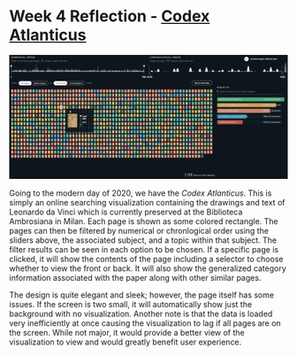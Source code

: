 # Week 4 Reflection - [Codex Atlanticus](https://www.codex-atlanticus.it/#/)

![Visualization](./images/r4.png)

Going to the modern day of 2020, we have the *Codex Atlanticus*. This is simply an online searching visualization containing the drawings and text of Leonardo da Vinci which is currently preserved at the Biblioteca Ambrosiana in Milan. Each page is shown as some colored rectangle. The pages can then be filtered by numerical or chronlogical order using the sliders above, the associated subject, and a topic within that subject. The filter results can be seen in each option to be chosen. If a specific page is clicked, it will show the contents of the page including a selector to choose whether to view the front or back. It will also show the generalized category information associated with the paper along with other similar pages.

The design is quite elegant and sleek; however, the page itself has some issues. If the screen is two small, it will automatically show just the background with no visualization. Another note is that the data is loaded very inefficiently at once causing the visualization to lag if all pages are on the screen. While not major, it would provide a better view of the visualization to view and would greatly benefit user experience.